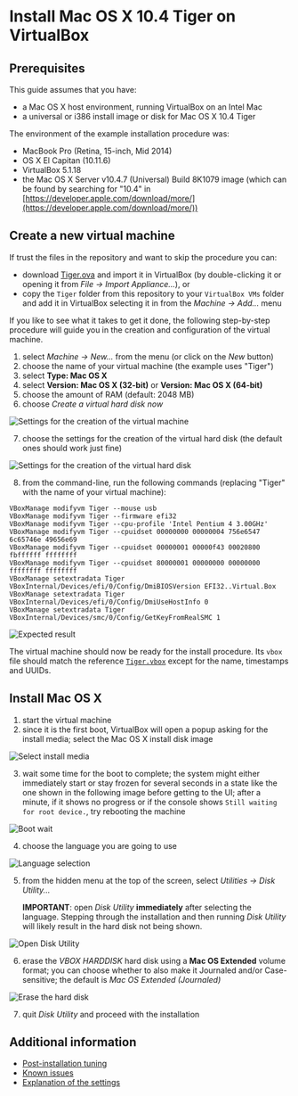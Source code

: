 # Install Mac OS X 10.4 Tiger on VirtualBox

## Prerequisites
This guide assumes that you have:
- a Mac OS X host environment, running VirtualBox on an Intel Mac
- a universal or i386 install image or disk for Mac OS X 10.4 Tiger

The environment of the example installation procedure was:
 - MacBook Pro (Retina, 15-inch, Mid 2014)
 - OS X El Capitan (10.11.6)
 - VirtualBox 5.1.18
 - the Mac OS X Server v10.4.7 (Universal) Build 8K1079 image (which can be
   found by searching for "10.4" in
   [https://developer.apple.com/download/more/](https://developer.apple.com/download/more/))

## Create a new virtual machine
If trust the files in the repository and want to skip the procedure you can:
- download [Tiger.ova](Tiger.ova) and import it in VirtualBox (by
  double-clicking it or opening it from *File → Import Appliance...*), or
- copy the `Tiger` folder from this repository to your `VirtualBox VMs` folder
  and add it in VirtualBox selecting it in from the *Machine → Add...* menu

If you like to see what it takes to get it done, the following step-by-step
procedure will guide you in the creation and configuration of the virtual
machine.

1. select *Machine → New...* from the menu (or click on the *New* button)
2. choose the name of your virtual machine (the example uses "Tiger")
3. select **Type: Mac OS X**
4. select **Version: Mac OS X (32-bit)** or **Version: Mac OS X (64-bit)**
5. choose the amount of RAM (default: 2048 MB)
6. choose *Create a virtual hard disk now*

![Settings for the creation of the virtual machine](images/vm-creation.png)

7. choose the settings for the creation of the virtual hard disk (the default
   ones should work just fine)

![Settings for the creation of the virtual hard disk](images/disk-creation.png)

8. from the command-line, run the following commands (replacing "Tiger" with the
   name of your virtual machine):

```
VBoxManage modifyvm Tiger --mouse usb
VBoxManage modifyvm Tiger --firmware efi32
VBoxManage modifyvm Tiger --cpu-profile 'Intel Pentium 4 3.00GHz'
VBoxManage modifyvm Tiger --cpuidset 00000000 00000004 756e6547 6c65746e 49656e69
VBoxManage modifyvm Tiger --cpuidset 00000001 00000f43 00020800 fbffffff ffffffff
VBoxManage modifyvm Tiger --cpuidset 80000001 00000000 00000000 ffffffff ffffffff
VBoxManage setextradata Tiger VBoxInternal/Devices/efi/0/Config/DmiBIOSVersion EFI32..Virtual.Box
VBoxManage setextradata Tiger VBoxInternal/Devices/efi/0/Config/DmiUseHostInfo 0
VBoxManage setextradata Tiger VBoxInternal/Devices/smc/0/Config/GetKeyFromRealSMC 1
```

![Expected result](images/settings-pre.png)

The virtual machine should now be ready for the install procedure. Its `vbox`
file should match the reference [`Tiger.vbox`](Tiger/Tiger.vbox) except for the
name, timestamps and UUIDs.

## Install Mac OS X
1. start the virtual machine
2. since it is the first boot, VirtualBox will open a popup asking for the
   install media; select the Mac OS X install disk image

![Select install media](images/first-boot.png)

3. wait some time for the boot to complete; the system might either immediately
   start or stay frozen for several seconds in a state like the one shown in the
   following image before getting to the UI; after a minute, if it shows no
   progress or if the console shows `Still waiting for root device.`, try
   rebooting the machine

![Boot wait](images/boot-wait.png)

4. choose the language you are going to use

![Language selection](images/language.png)

5. from the hidden menu at the top of the screen, select *Utilities → Disk
   Utility...*

   **IMPORTANT**: open *Disk Utility* **immediately** after selecting the
   language. Stepping through the installation and then running *Disk Utility*
   will likely result in the hard disk not being shown.

![Open Disk Utility](images/utilities-du.png)

6. erase the *VBOX HARDDISK* hard disk using a **Mac OS Extended** volume
format; you can choose whether to also make it Journaled and/or Case-sensitive;
the default is *Mac OS Extended (Journaled)*

![Erase the hard disk](images/du-erase.png)

7. quit *Disk Utility* and proceed with the installation

## Additional information
* [Post-installation tuning](Tuning.md)
* [Known issues](Issues.md)
* [Explanation of the settings](Explanation.md)
